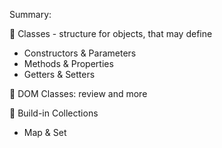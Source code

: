 Summary: 

 Classes - structure for objects, that may define
  - Constructors & Parameters
  - Methods & Properties
  -  Getters & Setters

 DOM Classes: review and more

 Build-in Collections
  - Map & Set



